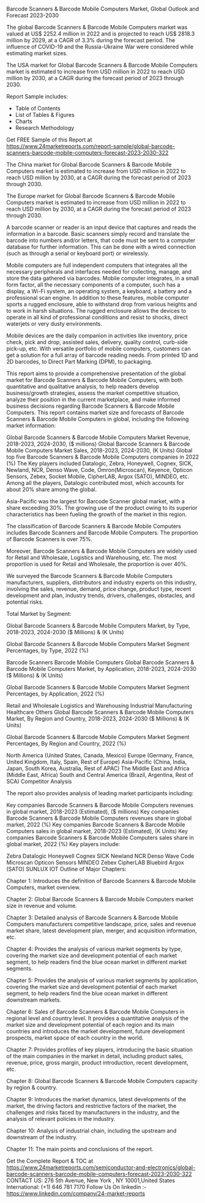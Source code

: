 Barcode Scanners & Barcode Mobile Computers Market, Global Outlook and Forecast 2023-2030

The global Barcode Scanners & Barcode Mobile Computers market was valued at US$ 2252.4 million in 2022 and is projected to reach US$ 2818.3 million by 2029, at a CAGR of 3.3% during the forecast period. The influence of COVID-19 and the Russia-Ukraine War were considered while estimating market sizes.

The USA market for Global Barcode Scanners & Barcode Mobile Computers market is estimated to increase from USD million in 2022 to reach USD million by 2030, at a CAGR during the forecast period of 2023 through 2030.

Report Sample includes:
- Table of Contents
- List of Tables & Figures
- Charts
- Research Methodology

Get FREE Sample of this Report at https://www.24marketreports.com/report-sample/global-barcode-scanners-barcode-mobile-computers-forecast-2023-2030-322

The China market for Global Barcode Scanners & Barcode Mobile Computers market is estimated to increase from USD million in 2022 to reach USD million by 2030, at a CAGR during the forecast period of 2023 through 2030.

The Europe market for Global Barcode Scanners & Barcode Mobile Computers market is estimated to increase from USD million in 2022 to reach USD million by 2030, at a CAGR during the forecast period of 2023 through 2030.

A barcode scanner or reader is an input device that captures and reads the information in a barcode. Basic scanners simply record and translate the barcode into numbers and/or letters, that code must be sent to a computer database for further information. This can be done with a wired connection (such as through a serial or keyboard port) or wirelessly.

Mobile computers are full independent computers that integrates all the necessary peripherals and interfaces needed for collecting, manage, and store the data gathered via barcodes. Mobile computer integrates, in a small form factor, all the necessary components of a computer, such has a display, a Wi-Fi system, an operating system, a keyboard, a battery and a professional scan engine. In addition to these features, mobile computer sports a rugged enclosure, able to withstand drop from various heights and to work in harsh situations. The rugged enclosure allows the devices to operate in all kind of professional conditions and resist to shocks, direct waterjets or very dusty environments.

Mobile devices are the daily companion in activities like inventory, price check, pick and drop, assisted sales, delivery, quality control, curb-side pick-up, etc. With versatile portfolio of mobile computers, customers can get a solution for a full array of barcode reading needs. From printed 1D and 2D barcodes, to Direct Part Marking (DPM), to packaging.

This report aims to provide a comprehensive presentation of the global market for Barcode Scanners & Barcode Mobile Computers, with both quantitative and qualitative analysis, to help readers develop business/growth strategies, assess the market competitive situation, analyze their position in the current marketplace, and make informed business decisions regarding Barcode Scanners & Barcode Mobile Computers. This report contains market size and forecasts of Barcode Scanners & Barcode Mobile Computers in global, including the following market information:

Global Barcode Scanners & Barcode Mobile Computers Market Revenue, 2018-2023, 2024-2030, ($ millions)
Global Barcode Scanners & Barcode Mobile Computers Market Sales, 2018-2023, 2024-2030, (K Units)
Global top five Barcode Scanners & Barcode Mobile Computers companies in 2022 (%)
The Key players included Datalogic, Zebra, Honeywell, Cognex, SICK, Newland, NCR, Denso Wave, Code, Omron(Microscan), Keyence, Opticon Sensors, Zebex, Socket Mobile, CipherLAB, Argox (SATO), MINDEO, etc. Among all the players, Datalogic contributed most, which accounts for about 20% share among the global.

Asia-Pacific was the largest for Barcode Scanner global market, with a share exceeding 30%. The growing use of the product owing to its superior characteristics has been fueling the growth of the market in this region.

The classification of Barcode Scanners & Barcode Mobile Computers includes Barcode Scanners and Barcode Mobile Computers. The proportion of Barcode Scanners is over 75%.

Moreover, Barcode Scanners & Barcode Mobile Computers are widely used for Retail and Wholesale, Logistics and Warehousing, etc. The most proportion is used for Retail and Wholesale, the proportion is over 40%.

We surveyed the Barcode Scanners & Barcode Mobile Computers manufacturers, suppliers, distributors and industry experts on this industry, involving the sales, revenue, demand, price change, product type, recent development and plan, industry trends, drivers, challenges, obstacles, and potential risks.

Total Market by Segment:

Global Barcode Scanners & Barcode Mobile Computers Market, by Type, 2018-2023, 2024-2030 ($ Millions) & (K Units)

Global Barcode Scanners & Barcode Mobile Computers Market Segment Percentages, by Type, 2022 (%)

Barcode Scanners
Barcode Mobile Computers
Global Barcode Scanners & Barcode Mobile Computers Market, by Application, 2018-2023, 2024-2030 ($ Millions) & (K Units)

Global Barcode Scanners & Barcode Mobile Computers Market Segment Percentages, by Application, 2022 (%)

Retail and Wholesale
Logistics and Warehousing
Industrial Manufacturing
Healthcare
Others
Global Barcode Scanners & Barcode Mobile Computers Market, By Region and Country, 2018-2023, 2024-2030 ($ Millions) & (K Units)

Global Barcode Scanners & Barcode Mobile Computers Market Segment Percentages, By Region and Country, 2022 (%)

North America (United States, Canada, Mexico)
Europe (Germany, France, United Kingdom, Italy, Spain, Rest of Europe)
Asia-Pacific (China, India, Japan, South Korea, Australia, Rest of APAC)
The Middle East and Africa (Middle East, Africa)
South and Central America (Brazil, Argentina, Rest of SCA)
Competitor Analysis

The report also provides analysis of leading market participants including:

Key companies Barcode Scanners & Barcode Mobile Computers revenues in global market, 2018-2023 (Estimated), ($ millions)
Key companies Barcode Scanners & Barcode Mobile Computers revenues share in global market, 2022 (%)
Key companies Barcode Scanners & Barcode Mobile Computers sales in global market, 2018-2023 (Estimated), (K Units)
Key companies Barcode Scanners & Barcode Mobile Computers sales share in global market, 2022 (%)
Key players include:

Zebra
Datalogic
Honeywell
Cognex
SICK
Newland
NCR
Denso Wave
Code
Microscan
Opticon Sensors
MINDEO
Zebex
CipherLAB
Bluebird
Argox (SATO)
SUNLUX IOT
Outline of Major Chapters:

Chapter 1: Introduces the definition of Barcode Scanners & Barcode Mobile Computers, market overview.

Chapter 2: Global Barcode Scanners & Barcode Mobile Computers market size in revenue and volume.

Chapter 3: Detailed analysis of Barcode Scanners & Barcode Mobile Computers manufacturers competitive landscape, price, sales and revenue market share, latest development plan, merger, and acquisition information, etc.

Chapter 4: Provides the analysis of various market segments by type, covering the market size and development potential of each market segment, to help readers find the blue ocean market in different market segments.

Chapter 5: Provides the analysis of various market segments by application, covering the market size and development potential of each market segment, to help readers find the blue ocean market in different downstream markets.

Chapter 6: Sales of Barcode Scanners & Barcode Mobile Computers in regional level and country level. It provides a quantitative analysis of the market size and development potential of each region and its main countries and introduces the market development, future development prospects, market space of each country in the world.

Chapter 7: Provides profiles of key players, introducing the basic situation of the main companies in the market in detail, including product sales, revenue, price, gross margin, product introduction, recent development, etc.

Chapter 8: Global Barcode Scanners & Barcode Mobile Computers capacity by region & country.

Chapter 9: Introduces the market dynamics, latest developments of the market, the driving factors and restrictive factors of the market, the challenges and risks faced by manufacturers in the industry, and the analysis of relevant policies in the industry.

Chapter 10: Analysis of industrial chain, including the upstream and downstream of the industry.

Chapter 11: The main points and conclusions of the report.

Get the Complete Report & TOC at https://www.24marketreports.com/semiconductor-and-electronics/global-barcode-scanners-barcode-mobile-computers-forecast-2023-2030-322
CONTACT US:
276 5th Avenue, New York , NY 10001,United States
International: (+1) 646 781 7170
Follow Us On linkedin :- https://www.linkedin.com/company/24-market-reports
